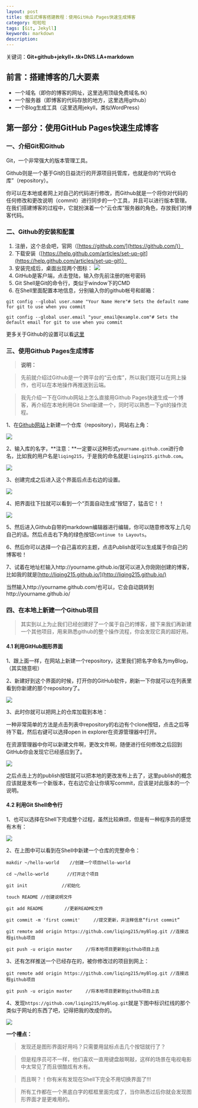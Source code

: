 ```yaml
---
layout: post
title: 傻瓜式博客搭建教程：使用GitHub Pages快速生成博客
category: 啦啦啦
tags: [Git, Jekyll]
keywords: markdown
description:
---
```



关键词：**Git+github+jekyll+.tk+DNS.LA+markdown**

## 前言：搭建博客的几大要素

- 一个域名（即你的博客的网址，这里选用顶级免费域名.tk）
- 一个服务器（即博客的代码存放的地方，这里选用github）
- 一个Blog生成工具（这里选用jekyll，类似WordPress）

## 第一部分：使用GitHub Pages快速生成博客


### 一、介绍Git和Github

Git，一个非常强大的版本管理工具。

Github则是一个基于Git的日益流行的开源项目托管库，也就是你的“代码仓库”（repository）。

你可以在本地或者网上对自己的代码进行修改，而Github就是一个将你对代码的任何修改和更改说明（commit）进行同步的一个工具，并且可以进行版本管理。在我们搭建博客的过程中，它就扮演着一个“云仓库”服务器的角色，存放我们的博客代码。

### 二、Github的安装和配置

1. 注册，这个总会吧，官网（[https://github.com/](https://github.com/)）
2. 下载安装（[https://help.github.com/articles/set-up-git](https://help.github.com/articles/set-up-git)）
3. 安装完成后，桌面出现两个图标：
 ![](https://lh4.googleusercontent.com/-muAVO81BsfM/Ukwf1vepLzI/AAAAAAAAAFc/20AHhLdbK8U/s0/GIT.jpg)
4. GitHub是客户端，点击登陆，输入你先前注册的帐号密码
5. Git Shell是Git的命令行，类似于window下的CMD
6. 在Shell里面配置本地信息，分别输入你的github帐号和邮箱：

```
git config --global user.name "Your Name Here"# Sets the default name for git to use when you commit

git config --global user.email "your_email@example.com"# Sets the default email for git to use when you commit
```

更多关于Github的设置可以看[这里](http://www.cnblogs.com/sprying/p/3276984.html)

### 三、使用Github Pages生成博客

>**说明：**

>先前就介绍过Github是一个跨平台的“云仓库”，所以我们既可以在网上操作，也可以在本地操作再推送到云端。

>我先介绍一下在Github网站上怎么直接用Github Pages快速生成一个博客，再介绍在本地利用Git Shell新建一个，同时可以熟悉一下git的操作流程。

1、在[Github网站](https://github.com)上新建一个仓库（repository），网站右上角：

![](https://lh5.googleusercontent.com/-eQD90D5qlfY/UkwsyUt3ZHI/AAAAAAAAAFw/xSU3QCTUZPs/s0/%E5%88%9B%E5%BB%BArepository.jpg)

2、输入库的名字，**注意：**一定要以这种形式`yourname.github.com`进行命名，比如我的用户名是`liqing215`，于是我的命名就是`liqing215.github.com`。

![](https://lh3.googleusercontent.com/-EybvjDatNUg/UkwukR5hZjI/AAAAAAAAAGE/TtrM2NRohGU/s450/%25E5%2588%259B%25E5%25BB%25BArepository2.jpg)

3、创建完成之后进入这个界面后点击右边的设置。

![](https://lh3.googleusercontent.com/-gp-py8RIyfc/Ukww4ubcbGI/AAAAAAAAAGs/oVVXirynjp4/s450/%E5%88%9B%E5%BB%BArepository3.jpg)

4、把界面往下拉就可以看到一个“页面自动生成”按钮了，猛击它！！

![](https://lh3.googleusercontent.com/-465J4njURXw/Ukww9gZE8PI/AAAAAAAAAG4/2YfW-sTvMWI/s450/%E5%88%9B%E5%BB%BArepository4.jpg)

5、然后进入Github自带的markdown编辑器进行编辑，你可以随意修改写上几句自己的话。然后点击右下角的绿色按钮`Continue to Layouts`。

6、然后你可以选择一个自己喜欢的主题，点击Publish就可以生成属于你自己的博客啦！

7、试着在地址栏输入http://yourname.github.io/就可以进入你刚刚创建的博客，比如我的就是[http://liqing215.github.io/](http://liqing215.github.io/)

当然输入http://yourname.github.com/也可以，它会自动跳转到http://yourname.github.io/

### 四、在本地上新建一个Github项目

 > 其实到以上为止我们已经创建好了一个属于自己的博客，接下来我们再新建一个其他项目，用来熟悉github的整个操作流程，你会发现它真的超好用。

#### 4.1 利用GitHub图形界面

1、跟上面一样，在网站上新建一个repository，这里我们把名字命名为myBlog，（其实随意啦）

2、新建好到这个界面的时候，打开你的GitHub软件，刷新一下你就可以在列表里看到你新建的那个repository了。

![](https://lh5.googleusercontent.com/-hTOYtR5YD2E/Ukw5VGhg8qI/AAAAAAAAAHo/ysaYhKsb9Ic/s450/HTTP+SSH.jpg)

3、此时你就可以把网上的仓库加载到本地：

一种非常简单的方法是点击列表中repository的右边有个clone按钮，点击之后等待下载，然后右键可以选择open in explorer在资源管理器中打开。

在资源管理器中你可以新建文件啊，更改文件啊，随便进行任何修改之后回到GitHub你会发现它已经感应到了。

![](https://lh5.googleusercontent.com/-03kwuSLa5fg/Ukw6OzSVIBI/AAAAAAAAAH0/lPmjGm3-Fzg/s450/local+update.jpg)

之后点击上方的publish按钮就可以把本地的更改发布上去了，这里publish的概念应该就是发布一个新版本，在右边它会让你填写commit，应该是对此版本的一个说明。

#### 4.2 利用Git Shell命令行

1、也可以选择在Shell下完成整个过程，虽然比较麻烦，但是有一种程序员的感觉有木有：

![](https://lh5.googleusercontent.com/-hTOYtR5YD2E/Ukw5VGhg8qI/AAAAAAAAAHs/CnHE_IV0TP0/s450/HTTP+SSH.jpg)

2、在上图中可以看到在Shell中新建一个仓库的完整命令：

```
makdir ~/hello-world    //创建一个项目hello-world

cd ~/hello-world       //打开这个项目

git init             //初始化

touch README //创建说明文件

git add README        //更新README文件

git commit -m 'first commit'     //提交更新，并注释信息“first commit”

git remote add origin https://github.com/liqing215/myBlog.git //连接远程github项目

git push -u origin master     //将本地项目更新到github项目上去
```

3、还有怎样推送一个已经存在的，被你修改过的项目到网上：

```
git remote add origin https://github.com/liqing215/myBlog.git //连接远程github项目

git push -u origin master     //将本地项目更新到github项目上去
```

4、发现`https://github.com/liqing215/myBlog.git`就是下图中标识红线的那个类似于网址的东西了吧，记得把我的改成你的。

![](https://lh5.googleusercontent.com/-hTOYtR5YD2E/Ukw5VGhg8qI/AAAAAAAAAHs/CnHE_IV0TP0/s450/HTTP+SSH.jpg)

**一个槽点：**

>发现还是图形界面好用吗？只需要用鼠标点击几个按钮就行了？

>但是程序员可不一样，他们喜欢一直用键盘敲啊敲，这样的场景在电视电影中太常见了而且很酷炫有木有。

>而且啊？！你有米有发现在Shell下完全不用切换界面了!!!

>所有工作都在一个黑底白字的框框里面完成了，当你熟悉过后你就会发现图形界面才是更难用的。


